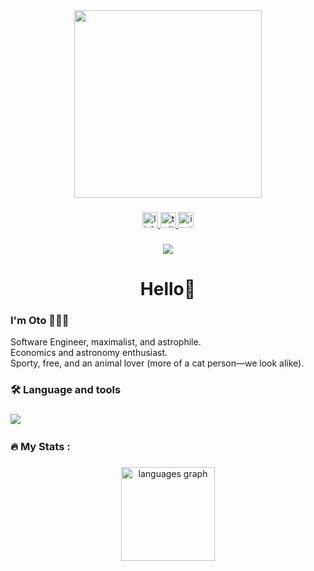 <div align="center">
  <img height="300" src="https://images-wixmp-ed30a86b8c4ca887773594c2.wixmp.com/f/31720222-1ebc-4a40-ac55-aa86f2720468/db5hfk5-ad7cf820-7ae0-4c17-8a07-6b8530a8dea3.gif?token=eyJ0eXAiOiJKV1QiLCJhbGciOiJIUzI1NiJ9.eyJzdWIiOiJ1cm46YXBwOjdlMGQxODg5ODIyNjQzNzNhNWYwZDQxNWVhMGQyNmUwIiwiaXNzIjoidXJuOmFwcDo3ZTBkMTg4OTgyMjY0MzczYTVmMGQ0MTVlYTBkMjZlMCIsIm9iaiI6W1t7InBhdGgiOiJcL2ZcLzMxNzIwMjIyLTFlYmMtNGE0MC1hYzU1LWFhODZmMjcyMDQ2OFwvZGI1aGZrNS1hZDdjZjgyMC03YWUwLTRjMTctOGEwNy02Yjg1MzBhOGRlYTMuZ2lmIn1dXSwiYXVkIjpbInVybjpzZXJ2aWNlOmZpbGUuZG93bmxvYWQiXX0.N2XdrKywtsBlmAsV4RM12Kt94YhNjwA_CcHTrvdvLc4"  />
</div>

###

<div align="center">
  <a href="https://www.linkedin.com/in/otosharvashidze/" target="_blank">
    <img src="https://img.shields.io/static/v1?message=LinkedIn&logo=linkedin&label=&color=0077B5&logoColor=white&labelColor=&style=for-the-badge" height="25" alt="linkedin logo"  />
  </a>
  <a href="https://x.com/OSharvashidze" target="_blank">
    <img src="https://img.shields.io/static/v1?message=Twitter&logo=twitter&label=&color=1DA1F2&logoColor=white&labelColor=&style=for-the-badge" height="25" alt="twitter logo"  />
  </a>
  <a href="https://www.instagram.com/otoadastra" target="_blank">
    <img src="https://img.shields.io/static/v1?message=Instagram&logo=instagram&label=&color=E4405F&logoColor=white&labelColor=&style=for-the-badge" height="25" alt="instagram logo"  />
  </a>
</div>

###

<div align="center">
  <img src="https://visitor-badge.laobi.icu/badge?page_id=otoadastra.otoadastra&"  />
</div>

###

<h1 align="center">Hello👋</h1>

###


<p align="left">
  <h3><strong>I'm Oto 🧑🏻‍💻</strong></h3>
  Software Engineer, maximalist, and astrophile.<br/>
  Economics and astronomy enthusiast.<br/>
  Sporty, free, and an animal lover (more of a cat person—we look alike).
</p>


###

<h3 align="left">🛠 Language and tools</h3>

###

<div align="left">
  <img src="https://skillicons.dev/icons?i=ts,js,php,next,react,nodejs,express,mongodb,sass,tailwind,swift" />
  <img width="12" />
</div>

###

<h3 align="left">🔥   My Stats :</h3>

###

<div align="center">
  <img src="https://github-readme-stats.vercel.app/api/top-langs?username=otoadastra&locale=en&hide_title=false&layout=compact&card_width=320&langs_count=5&theme=dracula&hide_border=false&order=2" height="150" alt="languages graph"  />
</div>

###
